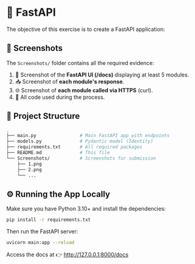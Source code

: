 # 🚀 FastAPI

The objective of this exercise is to create a FastAPI application:

## 📸 Screenshots

The `Screenshots/` folder contains all the required evidence:

1. 📄 Screenshot of the **FastAPI UI (/docs)** displaying at least 5 modules.
2. 📥 Screenshot of **each module's response**.
3. 🌐 Screenshot of **each module called via HTTPS** (curl).
4. 🧾 All code used during the process.


## 📁 Project Structure
```bash
.
├── main.py                # Main FastAPI app with endpoints
├── models.py              # Pydantic model (Identity)
├── requirements.txt       # All required packages
├── README.md              # This file
└── Screenshots/           # Screenshots for submission
    ├── 1.png
    ├── 2.png
    └── ...
```

## ⚙️ Running the App Locally

Make sure you have Python 3.10+ and install the dependencies:

```bash
pip install -r requirements.txt
```

Then run the FastAPI server:

```bash
uvicorn main:app --reload
```

Access the docs at 👉 http://127.0.0.1:8000/docs
